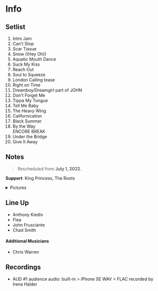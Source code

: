 # Info

## Setlist

1. Intro Jam
2. Can't Stop
3. Scar Tissue
4. Snow ((Hey Oh))
5. Aquatic Mouth Dance
6. Suck My Kiss
7. Reach Out
8. Soul to Squeeze
9. London Calling tease
10. Right on Time
11. Dreamboy/Dreamgirl part of JOHN
12. Don't Forget Me
13. Tippa My Tongue
14. Tell Me Baby
15. The Heavy Wing
16. Californication
17. Black Summer
18. By the Way
<br> ENCORE BREAK
19. Under the Bridge
20. Give It Away

## Notes

> Rescheduled from **July 1, 2022**.

**Support**: King Princess, The Roots

<details>
  <summary>Pictures</summary>
  <!--<img alt="Setlist" title="Setlist" src=".jpg" height="200" />
  <img alt="Instagram" title="Instagram" src="".jpg" height="200" />-->
</details>

## Line Up

* Anthony Kiedis
* Flea
* John Frusciante
* Chad Smith

#### Additional Musicians

* Chris Warren

## Recordings

* AUD #1 audience audio: built-in > iPhone SE WAV > FLAC recorded by Irena Halder
